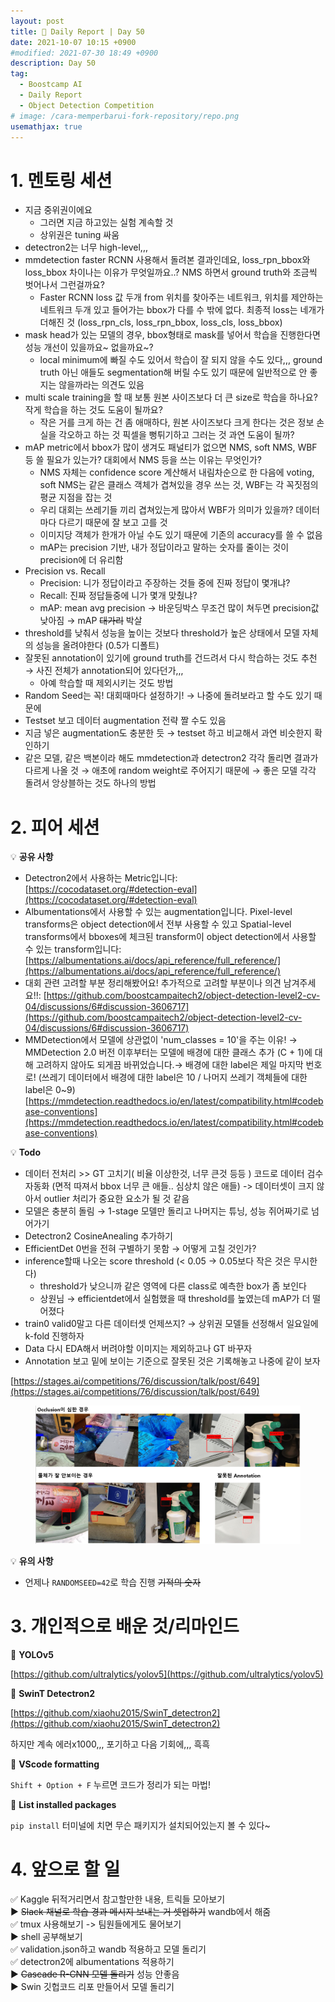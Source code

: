 ```yaml
---
layout: post
title: 📔 Daily Report | Day 50
date: 2021-10-07 10:15 +0900
#modified: 2021-07-30 18:49 +0900
description: Day 50
tag:
  - Boostcamp AI
  - Daily Report
  - Object Detection Competition
# image: /cara-memperbarui-fork-repository/repo.png
usemathjax: true
---
```


# 1. 멘토링 세션

- 지금 중위권이에요
    - 그러면 지금 하고있는 실험 계속할 것
    - 상위권은 tuning 싸움
- detectron2는 너무 high-level,,,
- mmdetection faster RCNN 사용해서 돌려본 결과인데요, loss_rpn_bbox와 loss_bbox 차이나는 이유가 무엇일까요..? NMS 하면서 ground truth와 조금씩 벗어나서 그런걸까요?
    - Faster RCNN loss 값 두개 from 위치를 찾아주는 네트워크, 위치를 제안하는 네트워크 두개 있고 들어가는 bbox가 다를 수 밖에 없다. 최종적 loss는 네개가 더해진 것 (loss_rpn_cls, loss_rpn_bbox, loss_cls, loss_bbox)
- mask head가 있는 모델의 경우, bbox형태로 mask를 넣어서 학습을 진행한다면 성능 개선이 있을까요~ 없을까요~?
  - local minimum에 빠질 수도 있어서 학습이 잘 되지 않을 수도 있다,,, ground truth 아닌 애들도 segmentation해 버릴 수도 있기 때문에 일반적으로 안 좋지는 않을까라는 의견도 있음
- multi scale training을 할 때 보통 원본 사이즈보다 더 큰 size로 학습을 하나요? 작게 학습을 하는 것도 도움이 될까요?
  - 작은 거를 크게 하는 건 좀 애매하다, 원본 사이즈보다 크게 한다는 것은 정보 손실을 각오하고 하는 것 픽셀을 뻥튀기하고 그러는 것 과연 도움이 될까? 
- mAP metric에서 bbox가 많이 생겨도 패널티가 없으면 NMS, soft NMS, WBF 등 쓸 필요가 있는가? 대회에서 NMS 등을 쓰는 이유는 무엇인가?
  - NMS 자체는 confidence score 계산해서 내림차순으로 한 다음에 voting, soft NMS는 같은 클래스 객체가 겹쳐있을 경우 쓰는 것, WBF는 각 꼭짓점의 평균 지점을 잡는 것
  - 우리 대회는 쓰레기들 끼리 겹쳐있는게 많아서 WBF가 의미가 있을까? 데이터마다 다르기 때문에 잘 보고 고를 것
  - 이미지당 객체가 한개가 아닐 수도 있기 때문에 기존의 accuracy를 쓸 수 없음
  - mAP는 precision 기반, 내가 정답이라고 말하는 숫자를 줄이는 것이 precision에 더 유리함
- Precision vs. Recall
  - Precision: 니가 정답이라고 주장하는 것들 중에 진짜 정답이 몇개냐?
  - Recall: 진짜 정답들중에 니가 몇개 맞췄냐?
  - mAP: mean avg precision → 바운딩박스 무조건 많이 쳐두면 precision값 낮아짐 → mAP ~~대가리~~ 박살
- threshold를 낮춰서 성능을 높이는 것보다 threshold가 높은 상태에서 모델 자체의 성능을 올려야한다 (0.5가 디폴트)
- 잘못된 annotation이 있기에 ground truth를 건드려서 다시 학습하는 것도 추천 → 사진 전체가 annotation되어 있다던가,,,
    - 아예 학습할 때 제외시키는 것도 방법
- Random Seed는 꼭! 대회때마다 설정하기! → 나중에 돌려보라고 할 수도 있기 때문에
- Testset 보고 데이터 augmentation 전략 짤 수도 있음
- 지금 넣은 augmentation도 충분한 듯 → testset 하고 비교해서 과연 비슷한지 확인하기
- 같은 모델, 같은 백본이라 해도 mmdetection과 detectron2 각각 돌리면 결과가 다르게 나올 것 → 애초에 random weight로 주어지기 때문에 → 좋은 모델 각각 돌려서 앙상블하는 것도 하나의 방법

# 2. 피어 세션

💡 **공유 사항**

- Detectron2에서 사용하는 Metric입니다: [https://cocodataset.org/#detection-eval](https://cocodataset.org/#detection-eval)
- Albumentations에서 사용할 수 있는 augmentation입니다.
Pixel-level transforms은 object detection에서 전부 사용할 수 있고 Spatial-level transforms에서 bboxes에 체크된 transform이 object detection에서 사용할 수 있는 transform입니다: [https://albumentations.ai/docs/api_reference/full_reference/](https://albumentations.ai/docs/api_reference/full_reference/)
- 대회 관련 고려할 부분 정리해봤어요! 추가적으로 고려할 부분이나 의견 남겨주세요!!: [https://github.com/boostcampaitech2/object-detection-level2-cv-04/discussions/6#discussion-3606717](https://github.com/boostcampaitech2/object-detection-level2-cv-04/discussions/6#discussion-3606717)
- MMDetection에서 모델에 상관없이 'num_classes = 10'을 주는 이유! → MMDetection 2.0 버전 이후부터는 모델에 배경에 대한 클래스 추가 (C + 1)에 대해 고려하지 않아도 되게끔 바뀌었습니다.→ 배경에 대한 label은 제일 마지막 번호로! (쓰레기 데이터에서 배경에 대한 label은 10 / 나머지 쓰레기 객체들에 대한 label은 0~9) [https://mmdetection.readthedocs.io/en/latest/compatibility.html#codebase-conventions](https://mmdetection.readthedocs.io/en/latest/compatibility.html#codebase-conventions)

💡 **Todo**

- 데이터 전처리 >> GT 고치기( 비율 이상한것, 너무 큰것 등등 )
코드로 데이터 검수 자동화 (면적 따져서 bbox 너무 큰 애들.. 심상치 않은 애들) -> 데이터셋이 크지 않아서 outlier 처리가 중요한 요소가 될 것 같음
- 모델은 충분히 돌림 → 1-stage 모델만 돌리고 나머지는 튜닝, 성능 쥐어짜기로 넘어가기
- Detectron2 CosineAnealing 추가하기
- EfficientDet 0번을 전혀 구별하기 못함 → 어떻게 고칠 것인가?
- inference할때 나오는 score threshold (< 0.05 → 0.05보다 작은 것은 무시한다)
    - threshold가 낮으니까 같은 영역에 다른 class로 예측한 box가 좀 보인다
    - 상원님 → efficientdet에서 실험했을 때 threshold를 높였는데 mAP가 더 떨어졌다
- train0 valid0말고 다른 데이터셋 언제쓰지? → 상위권 모델들 선정해서 일요일에 k-fold 진행하자
- Data 다시 EDA해서 버려야할 이미지는 제외하고나 GT 바꾸자
- Annotation 보고 밑에 보이는 기준으로 잘못된 것은 기록해놓고 나중에 같이 보자

[https://stages.ai/competitions/76/discussion/talk/post/649](https://stages.ai/competitions/76/discussion/talk/post/649)

<figure>
<img src="/assets/img/IMG_1274.png">
</figure>

💡 **유의 사항**

- 언제나 `RANDOMSEED=42`로 학습 진행 ~~기적의 숫자~~

# 3. 개인적으로 배운 것/리마인드

🌿 **YOLOv5**

[https://github.com/ultralytics/yolov5](https://github.com/ultralytics/yolov5)

🌿 **SwinT Detectron2**

[https://github.com/xiaohu2015/SwinT_detectron2](https://github.com/xiaohu2015/SwinT_detectron2)

하지만 계속 에러x1000,,, 포기하고 다음 기회에,,, 흑흑

🌿 **VScode formatting**

`Shift + Option + F` 누르면 코드가 정리가 되는 마법!

🌿 **List installed packages**

`pip install` 터미널에 치면 무슨 패키지가 설치되어있는지 볼 수 있다~


# 4. 앞으로 할 일

✅ Kaggle 뒤적거리면서 참고할만한 내용, 트릭들 모아보기\
▶️ ~~Slack 채널로 학습 경과 메시지 보내는 거 셋업하기~~ wandb에서 해줌\
✅ tmux 사용해보기 -> 팀원들에게도 물어보기\
▶️ shell 공부해보기\
✅ validation.json하고 wandb 적용하고 모델 돌리기\
✅ detectron2에 albumentations 적용하기\
▶️ ~~Cascade R-CNN 모델 돌리기~~ 성능 안좋음\
▶️ Swin 깃헙코드 리포 만들어서 모델 돌리기
